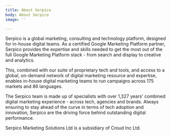 ```yaml
---
title: About Serpico
body: About Serpico
image: ''

---
```

Serpico is a global marketing, consulting and technology platform, designed for in-house digital teams. As a certified Google Marketing Platform partner, Serpico provides the expertise and skills needed to get the most out of the full Google Marketing Platform stack - from search and display to creative and analytics.

This, combined with our suite of proprietary tech and tools, and access to a global, on-demand network of digital marketing resource and expertise, enables in-house digital marketing teams to run campaigns across 175 markets and 86 languages.

The Serpico team is made up of specialists with over 1,327 years' combined digital marketing experience - across tech, agencies and brands. Always ensuring to stay ahead of the curve in terms of tech adoption and innovation, Serpico are the driving force behind outstanding digital performance.

Serpico Marketing Solutions Ltd is a subsidiary of Croud Inc Ltd.
